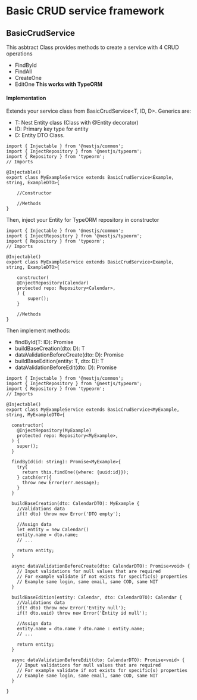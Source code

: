 # Basic CRUD service framework

## BasicCrudService
This asbtract Class provides methods to create a service with 4 CRUD operations
- FindById
- FindAll
- CreateOne
- EditOne
**This works with TypeORM**

#### Implementation
Extends your service class from BasicCrudService<T, ID, D>.
Generics are:
- T: Nest Entity class (Class with @Entity decorator)
- ID: Primary key type for entity
- D: Entity DTO Class. 
```
import { Injectable } from '@nestjs/common';
import { InjectRepository } from '@nestjs/typeorm';
import { Repository } from 'typeorm';
// Imports

@Injectable()
export class MyExampleService extends BasicCrudService<Example, string, ExampleDTO>{

    //Constructor

    //Methods
}
```

Then, inject your Entity for TypeORM repository in constructor
```
import { Injectable } from '@nestjs/common';
import { InjectRepository } from '@nestjs/typeorm';
import { Repository } from 'typeorm';
// Imports

@Injectable()
export class MyExampleService extends BasicCrudService<Example, string, ExampleDTO>{

    constructor(
    @InjectRepository(Calendar)
    protected repo: Repository<Calendar>,
    ) {
        super();
    }

    //Methods
}
```

Then implement methods:
- findById(T: ID): Promise<T>
- buildBaseCreation(dto: D): T
- dataValidationBeforeCreate(dto: D): Promise<void>
- buildBaseEdition(entity: T, dto: D): T
- dataValidationBeforeEdit(dto: D): Promise<void>
```
import { Injectable } from '@nestjs/common';
import { InjectRepository } from '@nestjs/typeorm';
import { Repository } from 'typeorm';
// Imports

@Injectable()
export class MyExampleService extends BasicCrudService<MyExample, string, MyExampleDTO>{
  
  constructor(
    @InjectRepository(MyExample)
    protected repo: Repository<MyExample>,
  ) {
    super();
  }

  findById(id: string): Promise<MyExample>{
    try{
      return this.findOne({where: {uuid:id}});
    } catch(err){
      throw new Error(err.message);
    }
  }

  buildBaseCreation(dto: CalendarDTO): MyExample {
    //Validations data
    if(! dto) throw new Error('DTO empty');

    //Assign data
    let entity = new Calendar()
    entity.name = dto.name;
    // ...

    return entity;
  }

  async dataValidationBeforeCreate(dto: CalendarDTO): Promise<void> {
    // Input validations for null values that are required
    // For example validate if not exists for specific(s) properties
    // Example same login, same email, same COD, same NIT
  }

  buildBaseEdition(entity: Calendar, dto: CalendarDTO): Calendar {
    //Validations data
    if(! dto) throw new Error('Entity null');
    if(! dto.uuid) throw new Error('Entity id null');

    //Assign data
    entity.name = dto.name ? dto.name : entity.name;
    // ...

    return entity;
  }

  async dataValidationBeforeEdit(dto: CalendarDTO): Promise<void> {
    // Input validations for null values that are required
    // For example validate if not exists for specific(s) properties
    // Example same login, same email, same COD, same NIT
  }

}
```